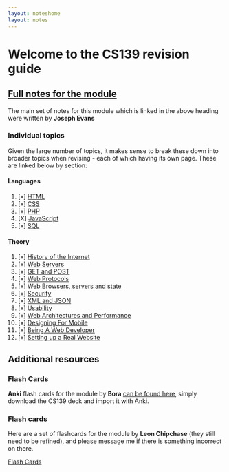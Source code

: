 ```yaml
---
layout: noteshome
layout: notes
---
```


# Welcome to the CS139 revision guide

## [Full notes for the module](onePage)

The main set of notes for this module which is linked in the above heading were written by **Joseph Evans**

### Individual topics

Given the large number of topics, it makes sense to break these down into broader topics when revising - each of which having its own page. These are linked below by section:

#### Languages

1. [x] [HTML](HTML)
2. [x] [CSS](CSS)
3. [x] [PHP](PHP)
4. [X] [JavaScript](JavaScript)
5. [x] [SQL](SQL)

#### Theory

1. [x] [History of the Internet](Theory1)
2. [x] [Web Servers](Theory2)
3. [x] [GET and POST](Theory3)
4. [x] [Web Protocols](Theory4)
5. [x] [Web Browsers, servers and state](Theory5)
6. [x] [Security](Theory6)
7. [x] [XML and JSON](Theory7)
8. [x] [Usability](Theory8)
9. [x] [Web Architectures and Performance](Theory9)
10. [x] [Designing For Mobile](Theory10)
11. [x] [Being A Web Developer](Theory11)
12. [x] [Setting up a Real Website](Theory12)

## Additional resources

### Flash Cards

**Anki** flash cards for the module by **Bora** [can be found here](https://github.com/bora-7/Anki-Flashcards-Year-1), simply download the CS139 deck and import it with Anki.

### Flash cards

Here are a set of flashcards for the module by **Leon Chipchase** (they still need to be refined), and please message me if there is something incorrect on there.

[Flash Cards](https://quizlet.com/_99cgos?x=1jqt&i=18al03)